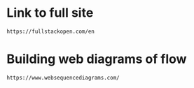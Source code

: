 # Link to full site
    https://fullstackopen.com/en

# Building web diagrams of flow
    https://www.websequencediagrams.com/

